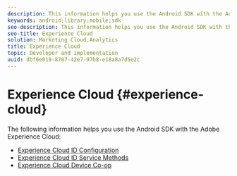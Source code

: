```yaml
---
description: This information helps you use the Android SDK with the Adobe Experience Cloud.
keywords: android;library;mobile;sdk
seo-description: This information helps you use the Android SDK with the Adobe Experience Cloud.
seo-title: Experience Cloud
solution: Marketing Cloud,Analytics
title: Experience Cloud
topic: Developer and implementation
uuid: dbf6e019-8707-42e7-97b8-e18a8a7d5e2c
---
```


# Experience Cloud {#experience-cloud}

The following information helps you use the Android SDK with the Adobe Experience Cloud:

* [Experience Cloud ID Configuration](/help/android/c-marketing-cloud/mcvid.md)
* [Experience Cloud ID Service Methods](/help/android/c-marketing-cloud/mc-methods.md)
* [Experience Cloud Device Co-op](/help/android/c-marketing-cloud/t-mob-mc-device-coop-android-.md)
